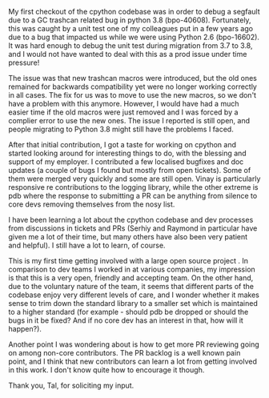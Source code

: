 
My first checkout of the cpython codebase was in order to debug a segfault due to a GC 
trashcan related bug in python 3.8 (bpo-40608). Fortunately, this was caught by a unit
test one of my colleagues put in a few years ago due to a bug that impacted us while we
were using Python 2.6 (bpo-16602). It was hard enough to debug the unit test during 
migration from 3.7 to 3.8, and I would not have wanted to deal with this as a prod issue
under time pressure!

The issue was that new trashcan macros were introduced, but the old ones remained for
backwards compatibility yet were no longer working correctly in all cases. The fix for
us was to move to use the new macros, so we don't have a problem with this anymore. 
However, I would have had a much easier time if the old macros were just removed and 
I was forced by a complier error to use the new ones. The issue I reported is still 
open, and people migrating to Python 3.8 might still have the problems I faced.

After that initial contribution, I got a taste for working on cpython and started
looking around for interesting things to do, with the blessing and support of my
employer. I contributed a few localised bugfixes and doc updates (a couple of bugs I
found but mostly from open tickets). Some of them were merged very quickly and some are
still open. Vinay is particularly responsive re contributions to the logging library,
while the other extreme is pdb where the response to submitting a PR can be anything
from silence to core devs removing themselves from the nosy list.

I have been learning a lot about the cpython codebase and dev processes from discussions
in tickets and PRs (Serhiy and Raymond in particular have given me a lot of their time,
but many others have also been very patient and helpful). I still have a lot to learn,
of course.

This is my first time getting involved with a large open source project . In comparison 
to dev teams I worked in at various companies, my impression is that this is a very open,
friendly and accepting team. On the other hand, due to the voluntary nature of the team,
it seems that different parts of the codebase enjoy very different levels of care, and
I wonder whether it makes sense to trim down the standard library to a smaller set which
is maintained to a higher standard (for example - should pdb be dropped or should the
bugs in it be fixed? And if no core dev has an interest in that, how will it happen?).  

Another point I was wondering about is how to get more PR reviewing going on among 
non-core contributors. The PR backlog is a well known pain point, and I think that
new contributors can learn a lot from getting involved in this work. I don't know
quite how to encourage it though. 

Thank you, Tal, for soliciting my input. 


